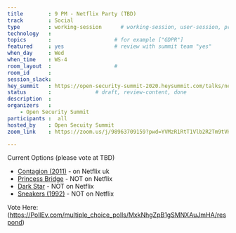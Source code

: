 ```yaml
---
title        : 9 PM - Netflix Party (TBD)
track        : Social
type         : working-session      # working-session, user-session, product-session
technology   :
topics       :                    # for example ["GDPR"]
featured     : yes                # review with summit team "yes"
when_day     : Wed
when_time    : WS-4
room_layout  :                    #
room_id      :
session_slack: 
hey_summit   : https://open-security-summit-2020.heysummit.com/talks/netflix-party/
status       :              # draft, review-content, done
description  :
organizers   :
    - Open Security Summit
participants :  all
hosted_by    : Open Secuity Summit
zoom_link    : https://zoom.us/j/98963709159?pwd=YVMzR1RtT1Vlb2R2Tm9tVHBGeno2QT09

---
```


Current Options (please vote at TBD)

 - [Contagion (2011)](https://en.wikipedia.org/wiki/Contagion_(2011_film)) - on Netflix uk
 - [Princess Bridge](https://en.wikipedia.org/wiki/The_Princess_Bride_(film)) - NOT on Netflix
 - [Dark Star](https://en.wikipedia.org/wiki/Dark_Star_(film)) - NOT on Netflix
 - [Sneakers (1992)](https://en.wikipedia.org/wiki/Sneakers_(1992_film)) - NOT on Netflix
 
 Vote Here: (https://PollEv.com/multiple_choice_polls/MxkNhgZpB1gSMNXAuJmHA/respond)
